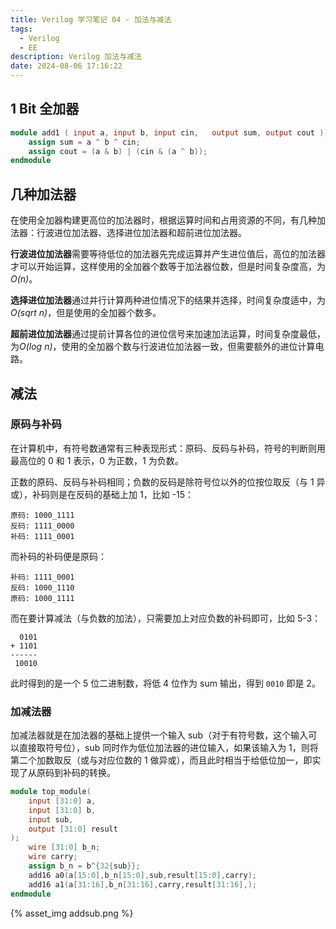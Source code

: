 ```yaml
---
title: Verilog 学习笔记 04 - 加法与减法
tags:
  - Verilog
  - EE
description: Verilog 加法与减法
date: 2024-08-06 17:16:22
---
```



## 1 Bit 全加器

```verilog
module add1 ( input a, input b, input cin,   output sum, output cout );
    assign sum = a ^ b ^ cin;
    assign cout = (a & b) | (cin & (a ^ b));
endmodule
```

## 几种加法器

在使用全加器构建更高位的加法器时，根据运算时间和占用资源的不同，有几种加法器：行波进位加法器、选择进位加法器和超前进位加法器。

**行波进位加法器**需要等待低位的加法器先完成运算并产生进位值后，高位的加法器才可以开始运算，这样使用的全加器个数等于加法器位数，但是时间复杂度高，为*O(n)*。

**选择进位加法器**通过并行计算两种进位情况下的结果并选择，时间复杂度适中，为*O(sqrt n)*，但是使用的全加器个数多。

**超前进位加法器**通过提前计算各位的进位信号来加速加法运算，时间复杂度最低，为*O(log n)*，使用的全加器个数与行波进位加法器一致，但需要额外的进位计算电路。

## 减法

### 原码与补码

在计算机中，有符号数通常有三种表现形式：原码、反码与补码，符号的判断则用最高位的 0 和 1 表示，0 为正数，1 为负数。

正数的原码、反码与补码相同；负数的反码是除符号位以外的位按位取反（与 1 异或），补码则是在反码的基础上加 1，比如 -15：

```text
原码: 1000_1111
反码: 1111_0000
补码: 1111_0001
```

而补码的补码便是原码：

```text
补码: 1111_0001
反码: 1000_1110
原码: 1000_1111
```

而在要计算减法（与负数的加法），只需要加上对应负数的补码即可，比如 5-3：

```text
  0101
+ 1101
------
 10010
```

此时得到的是一个 5 位二进制数，将低 4 位作为 sum 输出，得到 `0010` 即是 2。

### 加减法器

加减法器就是在加法器的基础上提供一个输入 sub（对于有符号数，这个输入可以直接取符号位），sub 同时作为低位加法器的进位输入，如果该输入为 1，则将第二个加数取反（或与对应位数的 1 做异或），而且此时相当于给低位加一，即实现了从原码到补码的转换。

```verilog
module top_module(
    input [31:0] a,
    input [31:0] b,
    input sub,
    output [31:0] result
);
    wire [31:0] b_n;
    wire carry;
    assign b_n = b^{32{sub}};
    add16 a0(a[15:0],b_n[15:0],sub,result[15:0],carry);
    add16 a1(a[31:16],b_n[31:16],carry,result[31:16],);
endmodule
```

{% asset_img addsub.png %}
